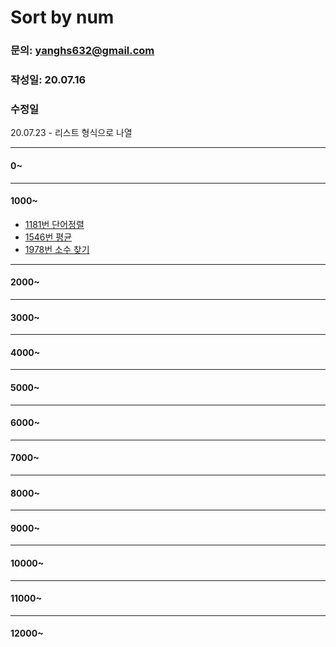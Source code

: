 # Sort by num

### 문의: yanghs632@gmail.com
### 작성일: 20.07.16
### 수정일
20.07.23 - 리스트 형식으로 나열

---

#### 0~

---
#### 1000~
- [1181번 단어정렬](solve/1181번%20단어정렬.md)
- [1546번 평균](solve/1546번%20평균.md)
- [1978번 소수 찾기](solve/1978번%20소수%20찾기.md) 

---
#### 2000~

---
#### 3000~

---
#### 4000~

---
#### 5000~

---
#### 6000~

---
#### 7000~

---
#### 8000~

---
#### 9000~

---
#### 10000~

---
#### 11000~

---
#### 12000~


